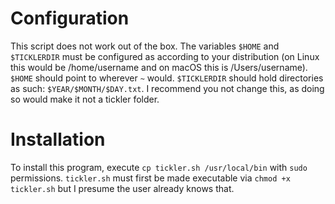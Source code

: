 # Configuration 
This script does not work out of the box. The variables `$HOME` and `$TICKLERDIR` must be configured as according to your distribution (on Linux this would be /home/username and on macOS this is /Users/username). `$HOME` should point to wherever `~` would. `$TICKLERDIR` should hold directories as such: `$YEAR/$MONTH/$DAY.txt`. I recommend you not change this, as doing so would make it not a tickler folder.
# Installation
To install this program, execute `cp tickler.sh /usr/local/bin` with `sudo` permissions. `tickler.sh` must first be made executable via `chmod +x tickler.sh` but I presume the user already knows that.
